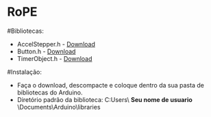 ﻿# RoPE

#Bibliotecas:
- AccelStepper.h - [Download](http://www.airspayce.com/mikem/arduino/AccelStepper/AccelStepper-1.53.zip)
- Button.h - [Download](https://github.com/virgildisgr4ce/Button/zipball/master)
- TimerObject.h - [Download](https://github.com/aron-bordin/ArduinoTimerObject/archive/master.zip)

#Instalação:

- Faça o download, descompacte e coloque dentro da sua pasta de bibliotecas do Arduino.
- Diretório padrão da biblioteca: C:Users\ **Seu nome de usuario** \Documents\Arduino\libraries 
